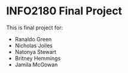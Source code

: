 # INFO2180 Final Project

This is final project for: 

- Ranaldo Green 
- Nicholas Joiles 
- Natonya Stewart 
- Britney Hemmings 
- Jamila McGowan
